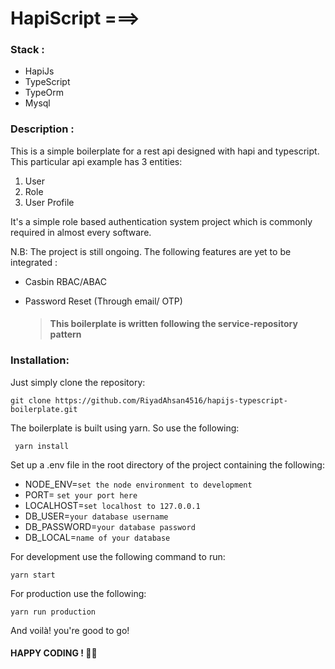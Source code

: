 # HapiScript ===>

### Stack :
* HapiJs
* TypeScript 
* TypeOrm 
* Mysql

### Description : 

This is a simple boilerplate for a rest api designed with hapi and typescript. This particular api example has 3 entities:  
1. User
2. Role
3. User Profile

It's a simple role based authentication system project which is commonly required in almost every software.  

N.B: The project is still ongoing. The following features are yet to be integrated :
 * Casbin RBAC/ABAC
 * Password Reset (Through email/ OTP)  

    > #### This boilerplate is written following the service-repository pattern
 

### Installation:

Just simply clone the repository:

    git clone https://github.com/RiyadAhsan4516/hapijs-typescript-boilerplate.git

The boilerplate is built using yarn. So use the following:  

     yarn install

Set up a .env file in the root directory of the project containing the following:
   * NODE_ENV=``set the node environment to development``
   * PORT= ``set your port here``
   * LOCALHOST=``set localhost to 127.0.0.1``
   * DB_USER=``your database username``
   * DB_PASSWORD=``your database password``
   * DB_LOCAL=``name of your database``

For development use the following command to run:
   
    yarn start

For production use the following:

    yarn run production

And voilà! you're good to go!  

#### HAPPY CODING ! 👊👊

